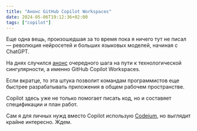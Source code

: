 ```yaml
---
title: "Анонс GitHub Copilot Workspaces"
date: 2024-05-06T19:12:36+02:00
tags: ["copilot"]
---
```

Еще одна вещь, произошедшая за то время пока я ничего тут не писал &mdash; революция нейросетей и больших языковых моделей, начиная с ChatGPT.

На днях случился [анонс](https://github.blog/2024-04-29-github-copilot-workspace/) очередного шага на пути к технологической сингулярности, а именно GitHub Copilot Workspaces.

Если вкратце, то эта штука позволит командам программистов еще быстрее разрабатывать приложения в общем рабочем пространстве.

Copilot здесь уже не только помогает писать код, но и составяет спецификации и план работ.

Сам я для личных нужд вместо Copilot использую [Codeium](https://codeium.com/), но выглядит крайне интересно. Ждем.